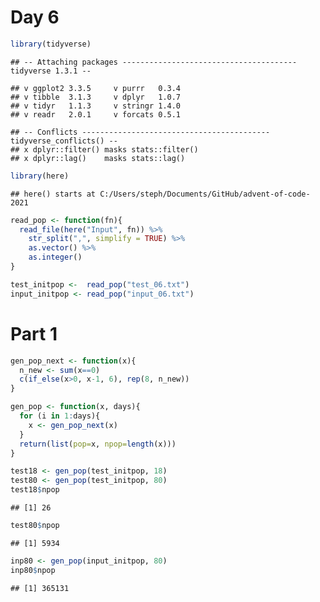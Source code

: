 Day 6
================

``` r
library(tidyverse)
```

    ## -- Attaching packages --------------------------------------- tidyverse 1.3.1 --

    ## v ggplot2 3.3.5     v purrr   0.3.4
    ## v tibble  3.1.3     v dplyr   1.0.7
    ## v tidyr   1.1.3     v stringr 1.4.0
    ## v readr   2.0.1     v forcats 0.5.1

    ## -- Conflicts ------------------------------------------ tidyverse_conflicts() --
    ## x dplyr::filter() masks stats::filter()
    ## x dplyr::lag()    masks stats::lag()

``` r
library(here)
```

    ## here() starts at C:/Users/steph/Documents/GitHub/advent-of-code-2021

``` r
read_pop <- function(fn){
  read_file(here("Input", fn)) %>%
    str_split(",", simplify = TRUE) %>%
    as.vector() %>%
    as.integer()
}

test_initpop <-  read_pop("test_06.txt")
input_initpop <- read_pop("input_06.txt")
```

# Part 1

``` r
gen_pop_next <- function(x){
  n_new <- sum(x==0)
  c(if_else(x>0, x-1, 6), rep(8, n_new))
}

gen_pop <- function(x, days){
  for (i in 1:days){
    x <- gen_pop_next(x)
  }
  return(list(pop=x, npop=length(x)))
}

test18 <- gen_pop(test_initpop, 18)
test80 <- gen_pop(test_initpop, 80)
test18$npop
```

    ## [1] 26

``` r
test80$npop
```

    ## [1] 5934

``` r
inp80 <- gen_pop(input_initpop, 80)
inp80$npop
```

    ## [1] 365131
